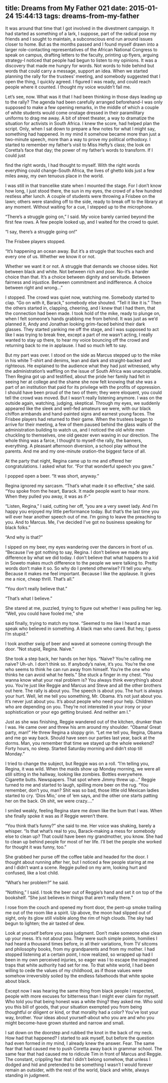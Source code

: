 title: Dreams from My Father 021
date: 2015-01-24 15:44:13
tags: dreams-from-my-father
---

It was around that time that I got involved in the divestment campaign. It had started as something of a lark, I suppose, part of the radical pose my friends and I sought to maintain, a subconscious end run around issues closer to home. But as the months passed and I found myself drawn into a larger role-contacting representatives of the African National Congress to speak on campus, drafting letters to the faculty, printing up flyers, arguing strategy-I noticed that people had begun to listen to my opinions. It was a discovery that made me hungry for words. Not words to hide behind but words that could carry a message, support an idea. When we started planning the rally for the trustees’ meeting, and somebody suggested that I open the thing, I quickly agreed. I figured I was ready, and could reach people where it counted. I thought my voice wouldn’t fail me.

Let’s see, now. What was it that I had been thinking in those days leading up to the rally? The agenda had been carefully arranged beforehand-I was only supposed to make a few opening remarks, in the middle of which a couple of white students would come onstage dressed in their paramilitary uniforms to drag me away. A bit of street theater, a way to dramatize the situation for activists in South Africa. I knew the score, had helped plan the script. Only, when I sat down to prepare a few notes for what I might say, something had happened. In my mind it somehow became more than just a two-minute speech, more than a way to prove my political orthodoxy. I started to remember my father’s visit to Miss Hefty’s class; the look on Coretta’s face that day; the power of my father’s words to transform. If I could just

find the right words, I had thought to myself. With the right words everything could change-South Africa, the lives of ghetto kids just a few miles away, my own tenuous place in the world.

I was still in that trancelike state when I mounted the stage. For I don’t know how long, I just stood there, the sun in my eyes, the crowd of a few hundred restless after lunch. A couple of students were throwing a Frisbee on the lawn; others were standing off to the side, ready to break off to the library at any moment. Without waiting for a cue, I stepped up to the microphone.

“There’s a struggle going on,” I said. My voice barely carried beyond the first few rows. A few people looked up, and I waited for the crowd to quiet.

“I say, there’s a struggle going on!”

The Frisbee players stopped.

“It’s happening an ocean away. But it’s a struggle that touches each and every one of us. Whether we know it or not.

Whether we want it or not. A struggle that demands we choose sides. Not between black and white. Not between rich and poor. No-it’s a harder choice than that. It’s a choice between dignity and servitude. Between fairness and injustice. Between commitment and indifference. A choice between right and wrong...”

I stopped. The crowd was quiet now, watching me. Somebody started to clap. “Go on with it, Barack,” somebody else shouted. “Tell it like it is.” Then the others started in, clapping, cheering, and I knew that I had them, that the connection had been made. I took hold of the mike, ready to plunge on, when I felt someone’s hands grabbing me from behind. It was just as we’d planned it, Andy and Jonathan looking grim-faced behind their dark glasses. They started yanking me off the stage, and I was supposed to act like I was trying to break free, except a part of me wasn’t acting, I really wanted to stay up there, to hear my voice bouncing off the crowd and returning back to me in applause. I had so much left to say.

But my part was over. I stood on the side as Marcus stepped up to the mike in his white T-shirt and denims, lean and dark and straight-backed and righteous. He explained to the audience what they had just witnessed, why the administration’s waffling on the issue of South Africa was unacceptable. Then Regina got up and testified, about the pride her family had felt in seeing her at college and the shame she now felt knowing that she was a part of an institution that paid for its privilege with the profits of oppression. I should have been proud of the two of them; they were eloquent, you could tell the crowd was moved. But I wasn’t really listening anymore. I was on the outside again, watching, judging, skeptical. Through my eyes, we suddenly appeared like the sleek and well-fed amateurs we were, with our black chiffon armbands and hand-painted signs and earnest young faces. The Frisbee players had returned to their game. When the trustees began to arrive for their meeting, a few of them paused behind the glass walls of the administration building to watch us, and I noticed the old white men chuckling to themselves, one old geezer even waving in our direction. The whole thing was a farce, I thought to myself-the rally, the banners, everything. A pleasant afternoon diversion, a school play without the parents. And me and my one-minute oration-the biggest farce of all.

At the party that night, Regina came up to me and offered her congratulations. I asked what for. “For that wonderful speech you gave.”

I popped open a beer. “It was short, anyway.”

Regina ignored my sarcasm. “That’s what made it so effective,” she said. “You spoke from the heart, Barack. It made people want to hear more. When they pulled you away, it was as if-”

“Listen, Regina,” I said, cutting her off, “you are a very sweet lady. And I’m happy you enjoyed my little performance today. But that’s the last time you will ever hear another speech out of me. I’m going to leave the preaching to you. And to Marcus. Me, I’ve decided I’ve got no business speaking for black folks.”

“And why is that?”

I sipped on my beer, my eyes wandering over the dancers in front of us. “Because I’ve got nothing to say, Regina. I don’t believe we made any difference by what we did today. I don’t believe that what happens to a kid in Soweto makes much difference to the people we were talking to. Pretty words don’t make it so. So why do I pretend otherwise? I’ll tell you why. Because it makes me feel important. Because I like the applause. It gives me a nice, cheap thrill. That’s all.”

“You don’t really believe that.”

“That’s what I believe.”

She stared at me, puzzled, trying to figure out whether I was pulling her leg. “Well, you could have fooled me,” she

said finally, trying to match my tone. “Seemed to me like I heard a man speak who believed in something. A black man who cared. But hey, I guess I’m stupid.”

I took another swig of beer and waved at someone coming through the door. “Not stupid, Regina. Naive.”

She took a step back, her hands on her hips. “Naive? You’re calling me naive? Uh-uh. I don’t think so. If anybody’s naive, it’s you. You’re the one who seems to think he can run away from himself. You’re the one who thinks he can avoid what he feels.” She stuck a finger in my chest. “You wanna know what your real problem is? You always think everything’s about you. You’re just like Reggie and Marcus and Steve and all the other brothers out here. The rally is about you. The speech is about you. The hurt is always your hurt. Well, let me tell you something, Mr. Obama. It’s not just about you. It’s never just about you. It’s about people who need your help. Children who are depending on you. They’re not interested in your irony or your sophistication or your ego getting bruised. And neither am I.”

Just as she was finishing, Reggie wandered out of the kitchen, drunker than I was. He came over and threw his arm around my shoulder. “Obama! Great party, man!” He threw Regina a sloppy grin. “Let me tell you, Regina, Obama and me go way back. Should have seen our parties last year, back at the dorms. Man, you remember that time we stayed up the whole weekend? Forty hours, no sleep. Started Saturday morning and didn’t stop till Monday.”

I tried to change the subject, but Reggie was on a roll. “I’m telling you, Regina, it was wild. When the maids show up Monday morning, we were all still sitting in the hallway, looking like zombies. Bottles everywhere. Cigarette butts. Newspapers. That spot where Jimmy threw up...” Reggie turned to me and started to laugh, spilling more beer on the rug. “You remember, don’t you, man? Shit was so bad, those little old Mexican ladies started to cry. ‘Dios Mio,’ one of ’em says, and the other one starts patting her on the back. Oh shit, we were crazy....”

I smiled weakly, feeling Regina stare me down like the bum that I was. When she finally spoke it was as if Reggie weren’t there.

“You think that’s funny?” she said to me. Her voice was shaking, barely a whisper. “Is that what’s real to you, Barack-making a mess for somebody else to clean up? That could have been my grandmother, you know. She had to clean up behind people for most of her life. I’ll bet the people she worked for thought it was funny, too.”

She grabbed her purse off the coffee table and headed for the door. I thought about running after her, but I noticed a few people staring at me and I didn’t want a scene. Reggie pulled on my arm, looking hurt and confused, like a lost child.

“What’s her problem?” he said.

“Nothing,” I said. I took the beer out of Reggie’s hand and set it on top of the bookshelf. “She just believes in things that aren’t really there.”

I rose from the couch and opened my front door, the pent-up smoke trailing me out of the room like a spirit. Up above, the moon had slipped out of sight, only its glow still visible along the rim of high clouds. The sky had begun to lighten; the air tasted of dew.

Look at yourself before you pass judgment. Don’t make someone else clean up your mess. It’s not about you. They were such simple points, homilies I had heard a thousand times before, in all their variations, from TV sitcoms and philosophy books, from my grandparents and from my mother. I had stopped listening at a certain point, I now realized, so wrapped up had I been in my own perceived injuries, so eager was I to escape the imagined traps that white authority had set for me. To that white world, I had been willing to cede the values of my childhood, as if those values were somehow irreversibly soiled by the endless falsehoods that white spoke about black.

Except now I was hearing the same thing from black people I respected, people with more excuses for bitterness than I might ever claim for myself. Who told you that being honest was a white thing? they asked me. Who sold you this bill of goods, that your situation exempted you from being thoughtful or diligent or kind, or that morality had a color? You’ve lost your way, brother. Your ideas about yourself-about who you are and who you might become-have grown stunted and narrow and small.

I sat down on the doorstep and rubbed the knot in the back of my neck. How had that happened? I started to ask myself, but before the question had even formed in my mind, I already knew the answer. Fear. The same fear that had caused me to push Coretta away back in grammar school. The same fear that had caused me to ridicule Tim in front of Marcus and Reggie. The constant, crippling fear that I didn’t belong somehow, that unless I dodged and hid and pretended to be something I wasn’t I would forever remain an outsider, with the rest of the world, black and white, always standing in judgment.

